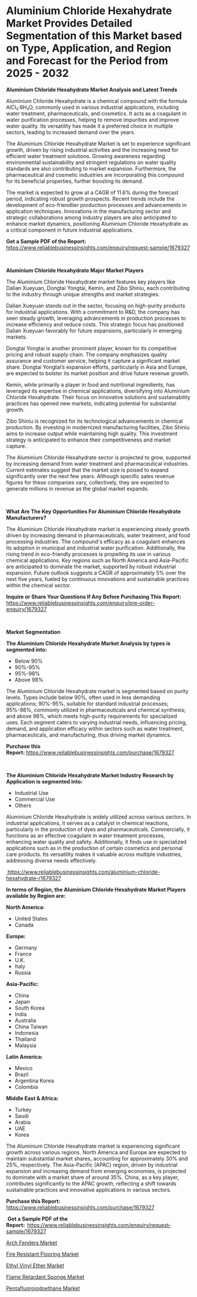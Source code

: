 <p><h1>Aluminium Chloride Hexahydrate Market Provides Detailed Segmentation of this Market based on Type, Application, and Region and Forecast for the Period from 2025 - 2032</h1></p><p><strong>Aluminium Chloride Hexahydrate Market Analysis and Latest Trends</strong></p>
<p><p>Aluminium Chloride Hexahydrate is a chemical compound with the formula AlCl₃·6H₂O, commonly used in various industrial applications, including water treatment, pharmaceuticals, and cosmetics. It acts as a coagulant in water purification processes, helping to remove impurities and improve water quality. Its versatility has made it a preferred choice in multiple sectors, leading to increased demand over the years.</p><p>The Aluminium Chloride Hexahydrate Market is set to experience significant growth, driven by rising industrial activities and the increasing need for efficient water treatment solutions. Growing awareness regarding environmental sustainability and stringent regulations on water quality standards are also contributing to market expansion. Furthermore, the pharmaceutical and cosmetic industries are incorporating this compound for its beneficial properties, further boosting its demand.</p><p>The market is expected to grow at a CAGR of 11.6% during the forecast period, indicating robust growth prospects. Recent trends include the development of eco-friendlier production processes and advancements in application techniques. Innovations in the manufacturing sector and strategic collaborations among industry players are also anticipated to enhance market dynamics, positioning Aluminium Chloride Hexahydrate as a critical component in future industrial applications.</p></p>
<p><strong>Get a Sample PDF of the Report:&nbsp;</strong> <a href="https://www.reliablebusinessinsights.com/enquiry/request-sample/1679327?utm_campaign=117&utm_medium=2&utm_source=Github&utm_content=ia&utm_term=31012025&utm_id=aluminium-chloride-hexahydrate">https://www.reliablebusinessinsights.com/enquiry/request-sample/1679327</a></p>
<p>&nbsp;</p>
<p><strong>Aluminium Chloride Hexahydrate Major Market Players</strong></p>
<p><p>The Aluminium Chloride Hexahydrate market features key players like Dalian Xueyuan, Dongtai Yongtai, Kemin, and Zibo Shiniu, each contributing to the industry through unique strengths and market strategies. </p><p>Dalian Xueyuan stands out in the sector, focusing on high-purity products for industrial applications. With a commitment to R&D, the company has seen steady growth, leveraging advancements in production processes to increase efficiency and reduce costs. This strategic focus has positioned Dalian Xueyuan favorably for future expansions, particularly in emerging markets.</p><p>Dongtai Yongtai is another prominent player, known for its competitive pricing and robust supply chain. The company emphasizes quality assurance and customer service, helping it capture a significant market share. Dongtai Yongtai’s expansion efforts, particularly in Asia and Europe, are expected to bolster its market position and drive future revenue growth.</p><p>Kemin, while primarily a player in food and nutritional ingredients, has leveraged its expertise in chemical applications, diversifying into Aluminium Chloride Hexahydrate. Their focus on innovative solutions and sustainability practices has opened new markets, indicating potential for substantial growth.</p><p>Zibo Shiniu is recognized for its technological advancements in chemical production. By investing in modernized manufacturing facilities, Zibo Shiniu aims to increase output while maintaining high quality. This investment strategy is anticipated to enhance their competitiveness and market capture.</p><p>The Aluminium Chloride Hexahydrate sector is projected to grow, supported by increasing demand from water treatment and pharmaceutical industries. Current estimates suggest that the market size is poised to expand significantly over the next few years. Although specific sales revenue figures for these companies vary, collectively, they are expected to generate millions in revenue as the global market expands.</p></p>
<p>&nbsp;</p>
<p><strong>What Are The Key Opportunities For Aluminium Chloride Hexahydrate Manufacturers?</strong></p>
<p><p>The Aluminium Chloride Hexahydrate market is experiencing steady growth driven by increasing demand in pharmaceuticals, water treatment, and food processing industries. The compound's efficacy as a coagulant enhances its adoption in municipal and industrial water purification. Additionally, the rising trend in eco-friendly processes is propelling its use in various chemical applications. Key regions such as North America and Asia-Pacific are anticipated to dominate the market, supported by robust industrial expansion. Future outlook suggests a CAGR of approximately 5% over the next five years, fueled by continuous innovations and sustainable practices within the chemical sector.</p></p>
<p><strong>Inquire or Share Your Questions If Any Before Purchasing This Report:</strong> <a href="https://www.reliablebusinessinsights.com/enquiry/pre-order-enquiry/1679327?utm_campaign=117&utm_medium=2&utm_source=Github&utm_content=ia&utm_term=31012025&utm_id=aluminium-chloride-hexahydrate">https://www.reliablebusinessinsights.com/enquiry/pre-order-enquiry/1679327</a></p>
<p>&nbsp;</p>
<p><strong>Market Segmentation</strong></p>
<p><strong>The Aluminium Chloride Hexahydrate Market Analysis by types is segmented into:</strong></p>
<p><ul><li>Below 90%</li><li>90%-95%</li><li>95%-98%</li><li>Above 98%</li></ul></p>
<p><p>The Aluminium Chloride Hexahydrate market is segmented based on purity levels. Types include below 90%, often used in less demanding applications; 90%-95%, suitable for standard industrial processes; 95%-98%, commonly utilized in pharmaceuticals and chemical synthesis; and above 98%, which meets high-purity requirements for specialized uses. Each segment caters to varying industrial needs, influencing pricing, demand, and application efficacy within sectors such as water treatment, pharmaceuticals, and manufacturing, thus driving market dynamics.</p></p>
<p><strong>Purchase this Report:&nbsp;</strong><a href="https://www.reliablebusinessinsights.com/purchase/1679327?utm_campaign=117&utm_medium=2&utm_source=Github&utm_content=ia&utm_term=31012025&utm_id=aluminium-chloride-hexahydrate">https://www.reliablebusinessinsights.com/purchase/1679327</a></p>
<p>&nbsp;</p>
<p><strong>The Aluminium Chloride Hexahydrate Market Industry Research by Application is segmented into:</strong></p>
<p><ul><li>Industrial Use</li><li>Commercial Use</li><li>Others</li></ul></p>
<p><p>Aluminium Chloride Hexahydrate is widely utilized across various sectors. In industrial applications, it serves as a catalyst in chemical reactions, particularly in the production of dyes and pharmaceuticals. Commercially, it functions as an effective coagulant in water treatment processes, enhancing water quality and safety. Additionally, it finds use in specialized applications such as in the production of certain cosmetics and personal care products. Its versatility makes it valuable across multiple industries, addressing diverse needs effectively.</p></p>
<p><a href="https://www.reliablebusinessinsights.com/aluminium-chloride-hexahydrate-r1679327?utm_campaign=117&utm_medium=2&utm_source=Github&utm_content=ia&utm_term=31012025&utm_id=aluminium-chloride-hexahydrate">&nbsp;https://www.reliablebusinessinsights.com/aluminium-chloride-hexahydrate-r1679327</a></p>
<p><strong>In terms of Region, the Aluminium Chloride Hexahydrate Market Players available by Region are:</strong></p>
<p>
    <p> <strong> North America: </strong>
        <ul>
            <li>United States</li>
            <li>Canada</li>
        </ul>
        </p> 
    <p> <strong> Europe: </strong>
        <ul>
            <li>Germany</li>
            <li>France</li>
            <li>U.K.</li>
            <li>Italy</li>
            <li>Russia</li>
        </ul>
        </p> 
    <p> <strong> Asia-Pacific: </strong>
        <ul>
            <li>China</li>
            <li>Japan</li>
            <li>South Korea</li>
            <li>India</li>
            <li>Australia</li>
            <li>China Taiwan</li>
            <li>Indonesia</li>
            <li>Thailand</li>
            <li>Malaysia</li>
        </ul>
        </p> 
    <p> <strong> Latin America: </strong>
        <ul>
            <li>Mexico</li>
            <li>Brazil</li>
            <li>Argentina Korea</li>
            <li>Colombia</li>
        </ul>
        </p> 
    <p> <strong> Middle East & Africa: </strong>
        <ul>
            <li>Turkey</li>
            <li>Saudi</li>
            <li>Arabia</li>
            <li>UAE</li>
            <li>Korea</li>
        </ul>
    </p>
    </p>
<p><p>The Aluminium Chloride Hexahydrate market is experiencing significant growth across various regions. North America and Europe are expected to maintain substantial market shares, accounting for approximately 30% and 25%, respectively. The Asia-Pacific (APAC) region, driven by industrial expansion and increasing demand from emerging economies, is projected to dominate with a market share of around 35%. China, as a key player, contributes significantly to the APAC growth, reflecting a shift towards sustainable practices and innovative applications in various sectors.</p></p>
<p><strong>Purchase this Report: </strong><a href="https://www.reliablebusinessinsights.com/purchase/1679327?utm_campaign=117&utm_medium=2&utm_source=Github&utm_content=ia&utm_term=31012025&utm_id=aluminium-chloride-hexahydrate">https://www.reliablebusinessinsights.com/purchase/1679327</a></p>
<p>&nbsp;<strong>Get a Sample PDF of the Report:&nbsp;&nbsp;</strong><a href="https://www.reliablebusinessinsights.com/enquiry/request-sample/1679327?utm_campaign=117&utm_medium=2&utm_source=Github&utm_content=ia&utm_term=31012025&utm_id=aluminium-chloride-hexahydrate">https://www.reliablebusinessinsights.com/enquiry/request-sample/1679327</a></p>
<p><strong></strong></p>
<p><p><a href="https://github.com/darenph8er/Market-Research-Report-List-1/blob/main/arch-fenders-market.md?utm_campaign=117&utm_medium=2&utm_source=Github&utm_content=ia&utm_term=31012025&utm_id=aluminium-chloride-hexahydrate">Arch Fenders Market</a></p><p><a href="https://github.com/rosalinebhakta48/Market-Research-Report-List-1/blob/main/fire-resistant-flooring-market.md?utm_campaign=117&utm_medium=2&utm_source=Github&utm_content=ia&utm_term=31012025&utm_id=aluminium-chloride-hexahydrate">Fire Resistant Flooring Market</a></p><p><a href="https://github.com/chongseney974/Market-Research-Report-List-1/blob/main/ethyl-vinyl-ether-market.md?utm_campaign=117&utm_medium=2&utm_source=Github&utm_content=ia&utm_term=31012025&utm_id=aluminium-chloride-hexahydrate">Ethyl Vinyl Ether Market</a></p><p><a href="https://github.com/nathaliehurles7142/Market-Research-Report-List-1/blob/main/flame-retardant-sponge-market.md?utm_campaign=117&utm_medium=2&utm_source=Github&utm_content=ia&utm_term=31012025&utm_id=aluminium-chloride-hexahydrate">Flame Retardant Sponge Market</a></p><p><a href="https://github.com/lateshab69/Market-Research-Report-List-1/blob/main/pentafluoroiodoethane-market.md?utm_campaign=117&utm_medium=2&utm_source=Github&utm_content=ia&utm_term=31012025&utm_id=aluminium-chloride-hexahydrate">Pentafluoroiodoethane Market</a></p></p>